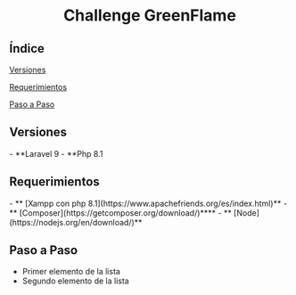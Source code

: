 <h1 align="center">Challenge GreenFlame</h1>

## Índice

[Versiones](#Versiones)

[Requerimientos](#Requerimientos)

[Paso a Paso](#Paso-a-Paso)



<h2>Versiones</h2>
- **Laravel 9
- **Php 8.1


<h2>Requerimientos</h2>
- ** [Xampp con php 8.1](https://www.apachefriends.org/es/index.html)**
- ** [Composer](https://getcomposer.org/download/)****
- ** [Node](https://nodejs.org/en/download/)**



<h2>Paso a Paso</h2>

* Primer elemento de la lista
* Segundo elemento de la lista
